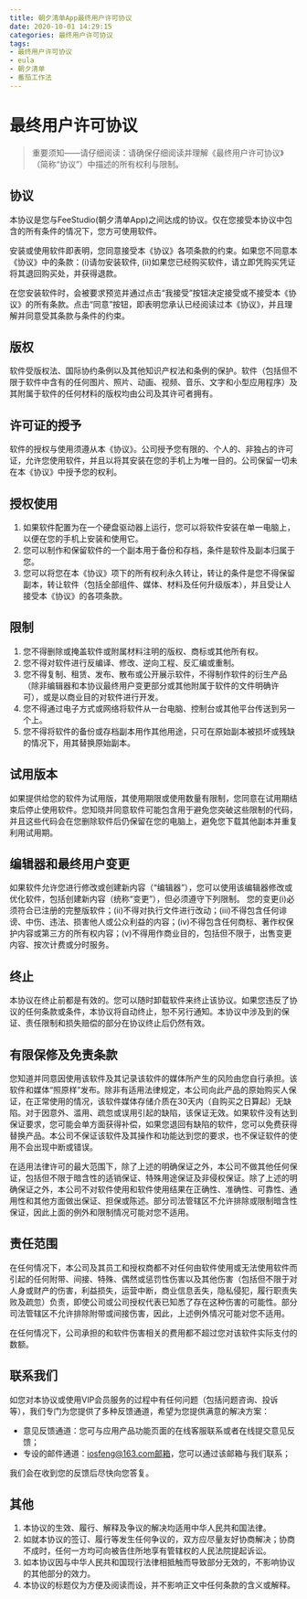 ```yaml
---
title: 朝夕清单App最终用户许可协议
date: 2020-10-01 14:29:15
categories: 最终用户许可协议
tags:
- 最终用户许可协议
- eula
- 朝夕清单
- 番茄工作法
---
```


# 最终用户许可协议
 

> 重要须知——请仔细阅读：请确保仔细阅读并理解《最终用户许可协议》（简称“协议”）中描述的所有权利与限制。

 
## 协议
本协议是您与FeeStudio(朝夕清单App)之间达成的协议。仅在您接受本协议中包含的所有条件的情况下，您方可使用软件。

安装或使用软件即表明，您同意接受本《协议》各项条款的约束。如果您不同意本《协议》中的条款：(i)请勿安装软件, (ii)如果您已经购买软件，请立即凭购买凭证将其退回购买处，并获得退款。

在您安装软件时，会被要求预览并通过点击“我接受”按钮决定接受或不接受本《协议》的所有条款。点击“同意”按钮，即表明您承认已经阅读过本《协议》，并且理解并同意受其条款与条件的约束。

<!-- more -->

## 版权
软件受版权法、国际协约条例以及其他知识产权法和条例的保护。软件（包括但不限于软件中含有的任何图片、照片、动画、视频、音乐、文字和小型应用程序）及其附属于软件的任何材料的版权均由公司及其许可者拥有。

 
## 许可证的授予
软件的授权与使用须遵从本《协议》。公司授予您有限的、个人的、非独占的许可证，允许您使用软件，并且以将其安装在您的手机上为唯一目的。公司保留一切未在本《协议》中授予您的权利。

 
## 授权使用
1. 如果软件配置为在一个硬盘驱动器上运行，您可以将软件安装在单一电脑上，以便在您的手机上安装和使用它。
2. 您可以制作和保留软件的一个副本用于备份和存档，条件是软件及副本归属于您。
3. 您可以将您在本《协议》项下的所有权利永久转让，转让的条件是您不得保留副本，转让软件（包括全部组件、媒体、材料及任何升级版本），并且受让人接受本《协议》的各项条款。

 

## 限制
1. 您不得删除或掩盖软件或附属材料注明的版权、商标或其他所有权。
2. 您不得对软件进行反编译、修改、逆向工程、反汇编或重制。
3. 您不得复制、租赁、发布、散布或公开展示软件，不得制作软件的衍生产品（除非编辑器和本协议最终用户变更部分或其他附属于软件的文件明确许可），或是以商业目的对软件进行开发。
4. 您不得通过电子方式或网络将软件从一台电脑、控制台或其他平台传送到另一个上。
5. 您不得将软件的备份或存档副本用作其他用途，只可在原始副本被损坏或残缺的情况下，用其替换原始副本。

 

## 试用版本
如果提供给您的软件为试用版，其使用期限或使用数量有限制，您同意在试用期结束后停止使用软件。您知晓并同意软件可能包含用于避免您突破这些限制的代码，并且这些代码会在您删除软件后仍保留在您的电脑上，避免您下载其他副本并重复利用试用期。

 

## 编辑器和最终用户变更
如果软件允许您进行修改或创建新内容（“编辑器”），您可以使用该编辑器修改或优化软件，包括创建新内容（统称“变更”），但必须遵守下列限制。
您的变更(i)必须符合已注册的完整版软件；(ii)不得对执行文件进行改动；(iii)不得包含任何诽谤、中伤、违法、损害他人或公众利益的内容；(iv)不得包含任何商标、著作权保护内容或第三方的所有权内容；(v)不得用作商业目的，包括但不限于，出售变更内容、按次计费或分时服务。

 

## 终止
本协议在终止前都是有效的。您可以随时卸载软件来终止该协议。如果您违反了协议的任何条款或条件，本协议将自动终止，恕不另行通知。本协议中涉及到的保证、责任限制和损失赔偿的部分在协议终止后仍然有效。

 

## 有限保修及免责条款
您知道并同意因使用该软件及其记录该软件的媒体所产生的风险由您自行承担。该软件和媒体“照原样”发布。除非有适用法律规定，本公司向此产品的原始购买人保证，在正常使用的情况，该软件媒体存储介质在30天内（自购买之日算起）无缺陷。对于因意外、滥用、疏忽或误用引起的缺陷，该保证无效。如果软件没有达到保证要求，您可能会单方面获得补偿，如果您退回有缺陷的软件，您可以免费获得替换产品。本公司不保证该软件及其操作和功能达到您的要求，也不保证软件的使用不会出现中断或错误。

在适用法律许可的最大范围下，除了上述的明确保证之外，本公司不做其他任何保证，包括但不限于暗含性的适销保证、特殊用途保证及非侵权保证。除了上述的明确保证之外，本公司不对软件使用和软件使用结果在正确性、准确性、可靠性、通用性和其他方面做出保证、担保或陈述。部分司法管辖区不允许排除或限制暗含性保证，因此上面的例外和限制情况可能对您不适用。

 

## 责任范围
在任何情况下，本公司及其员工和授权商都不对任何由软件使用或无法使用软件而引起的任何附带、间接、特殊、偶然或惩罚性伤害以及其他伤害（包括但不限于对人身或财产的伤害，利益损失，运营中断，商业信息丢失，隐私侵犯，履行职责失败及疏忽）负责，即使公司或公司授权代表已知悉了存在这种伤害的可能性。部分司法管辖区不允许排除附带或间接伤害，因此，上述例外情况可能对您不适用。

在任何情况下，公司承担的和软件伤害相关的费用都不超过您对该软件实际支付的数额。

## 联系我们
如您对本协议或使用VIP会员服务的过程中有任何问题（包括问题咨询、投诉等），我们专门为您提供了多种反馈通道，希望为您提供满意的解决方案：

- 意见反馈通道：您可与应用产品功能页面的在线客服联系或者在线提交意见反馈；
- 专设的邮件通道：iosfeng@163.com邮箱，您可以通过该邮箱与我们联系；

我们会在收到您的反馈后尽快向您答复。

## 其他
1. 本协议的生效、履行、解释及争议的解决均适用中华人民共和国法律。
2. 如就本协议的签订、履行等发生任何争议的，双方应尽量友好协商解决；协商不成时，任何一方均可向被告住所地享有管辖权的人民法院提起诉讼。
3. 如本协议因与中华人民共和国现行法律相抵触而导致部分无效的，不影响协议的其他部分的效力。
4. 本协议的标题仅为方便及阅读而设，并不影响正文中任何条款的含义或解释。
